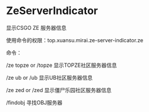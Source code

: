 # ZeServerIndicator
显示CSGO ZE 服务器信息

使用命令的权限：top.xuansu.mirai.ze-server-indicator.ze

命令：

/ze topze or /topze 显示TOPZE社区服务器信息

/ze ub or /ub       显示UB社区服务器信息

/ze zed or /zed     显示僵尸乐园社区服务器信息

/findobj 寻找OBJ服务器